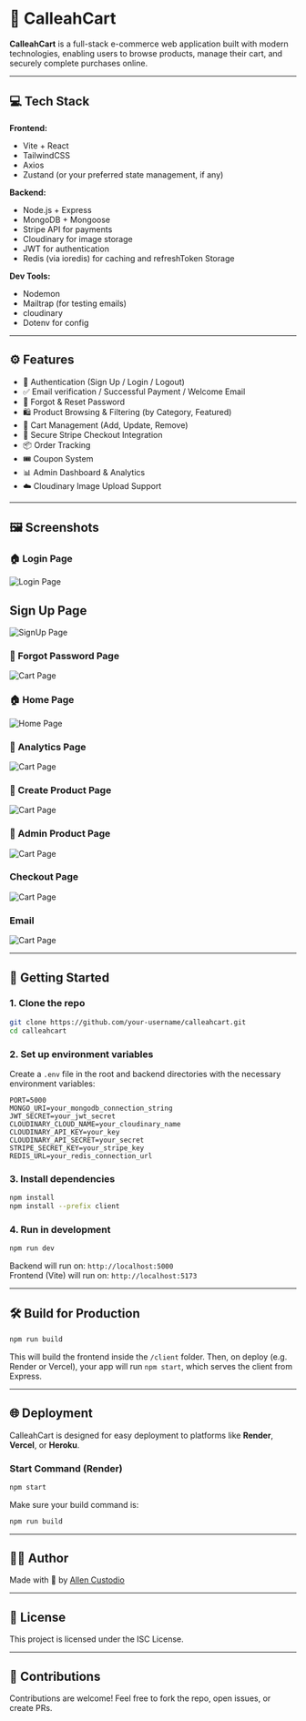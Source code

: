 # 🛒 CalleahCart

**CalleahCart** is a full-stack e-commerce web application built with modern technologies, enabling users to browse products, manage their cart, and securely complete purchases online.

---

## 💻 Tech Stack

**Frontend:**

- Vite + React
- TailwindCSS
- Axios
- Zustand (or your preferred state management, if any)

**Backend:**

- Node.js + Express
- MongoDB + Mongoose
- Stripe API for payments
- Cloudinary for image storage
- JWT for authentication
- Redis (via ioredis) for caching and refreshToken Storage

**Dev Tools:**

- Nodemon
- Mailtrap (for testing emails)
- cloudinary
- Dotenv for config

---

## ⚙️ Features

- 🔐 Authentication (Sign Up / Login / Logout)
- ✅ Email verification / Successful Payment / Welcome Email
- 🔁 Forgot & Reset Password
- 🛍️ Product Browsing & Filtering (by Category, Featured)
- 🛒 Cart Management (Add, Update, Remove)
- 💸 Secure Stripe Checkout Integration
- 📦 Order Tracking
- 🎟️ Coupon System
- 📊 Admin Dashboard & Analytics
- ☁️ Cloudinary Image Upload Support

---

## 🖼️ Screenshots

### 🏠 Login Page

![Login Page](./screenshot/Login.jpg)

## Sign Up Page

![SignUp Page](./screenshot/SignUp.jpg)

### 🛒 Forgot Password Page

![Cart Page](./screenshot/Forgotpassword.jpg)

### 🏠 Home Page

![Home Page](./screenshot/HomePage.jpg)

### 🛒 Analytics Page

![Cart Page](./screenshot/AnalyticsTab.jpg)

### 🛒 Create Product Page

![Cart Page](./screenshot/CreateProduct.jpg)

### 🛒 Admin Product Page

![Cart Page](./screenshot/admin-product.jpg)

### Checkout Page

![Cart Page](./screenshot/checkoutjpg.jpg)

### Email

![Cart Page](./screenshot/Email.jpg)

---

## 🚀 Getting Started

### 1. Clone the repo

```bash
git clone https://github.com/your-username/calleahcart.git
cd calleahcart
```

### 2. Set up environment variables

Create a `.env` file in the root and backend directories with the necessary environment variables:

```env
PORT=5000
MONGO_URI=your_mongodb_connection_string
JWT_SECRET=your_jwt_secret
CLOUDINARY_CLOUD_NAME=your_cloudinary_name
CLOUDINARY_API_KEY=your_key
CLOUDINARY_API_SECRET=your_secret
STRIPE_SECRET_KEY=your_stripe_key
REDIS_URL=your_redis_connection_url
```

### 3. Install dependencies

```bash
npm install
npm install --prefix client
```

### 4. Run in development

```bash
npm run dev
```

Backend will run on: `http://localhost:5000`  
Frontend (Vite) will run on: `http://localhost:5173`

---

## 🛠️ Build for Production

```bash
npm run build
```

This will build the frontend inside the `/client` folder. Then, on deploy (e.g. Render or Vercel), your app will run `npm start`, which serves the client from Express.

---

## 🌐 Deployment

CalleahCart is designed for easy deployment to platforms like **Render**, **Vercel**, or **Heroku**.

### Start Command (Render)

```bash
npm start
```

Make sure your build command is:

```bash
npm run build
```

---

## 👨‍💻 Author

Made with 💙 by [Allen Custodio](https://www.linkedin.com/in/allenchristiancustodio)

---

## 📄 License

This project is licensed under the ISC License.

---

## 💫 Contributions

Contributions are welcome! Feel free to fork the repo, open issues, or create PRs.
